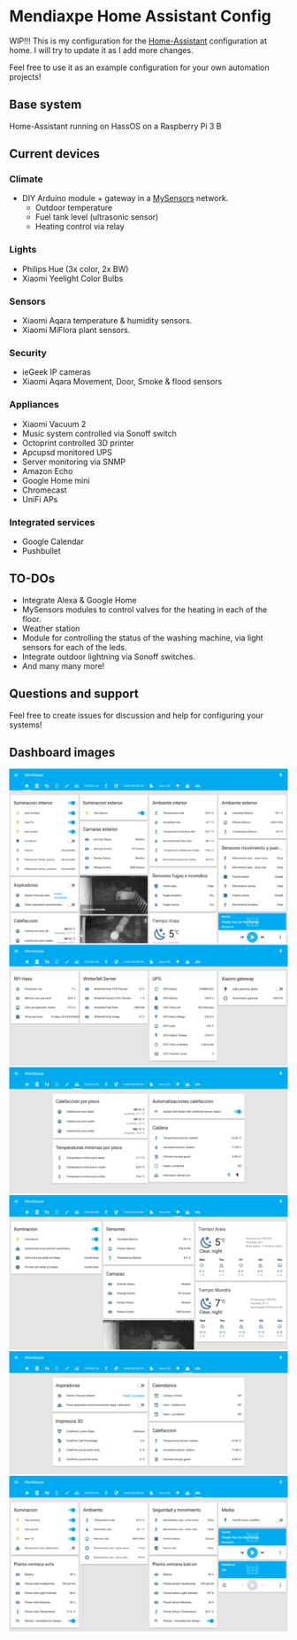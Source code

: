 # Mendiaxpe Home Assistant Config

WIP!!! This is my configuration for the [Home-Assistant](home-assistant.io) configuration at home. I will try to update it as I add more changes. 

Feel free to use it as an example configuration for your own automation projects!

## Base system
Home-Assistant running on HassOS on a Raspberry Pi 3 B

## Current devices
### Climate
- DIY Arduino module + gateway in a [MySensors](mysensors.org) network. 
    - Outdoor temperature
    - Fuel tank level (ultrasonic sensor)
    - Heating control via relay

### Lights
- Philips Hue (3x color, 2x BW)
- Xiaomi Yeelight Color Bulbs

### Sensors
- Xiaomi Aqara temperature & humidity sensors.
- Xiaomi MiFlora plant sensors.

### Security
- ieGeek IP cameras
- Xiaomi Aqara Movement, Door, Smoke & flood sensors

### Appliances
- Xiaomi Vacuum 2
- Music system controlled via Sonoff switch
- Octoprint controlled 3D printer
- Apcupsd monitored UPS
- Server monitoring via SNMP
- Amazon Echo
- Google Home mini
- Chromecast
- UniFi APs

### Integrated services
- Google Calendar
- Pushbullet

## TO-DOs
- Integrate Alexa & Google Home
- MySensors modules to control valves for the heating in each of the floor.
- Weather station
- Module for controlling the status of the washing machine, via light sensors for each of the leds.
- Integrate outdoor lightning via Sonoff switches.
- And many many more!

## Questions and support
Feel free to create issues for discussion and help for configuring your systems!

## Dashboard images
<img src='https://github.com/olaldiko/mendiaxpe_homeasistant_config/blob/master/hass1.png'/> 
<img src='https://github.com/olaldiko/mendiaxpe_homeasistant_config/blob/master/hass2.png'/> 
<img src='https://github.com/olaldiko/mendiaxpe_homeasistant_config/blob/master/hass3.png'/> 
<img src='https://github.com/olaldiko/mendiaxpe_homeasistant_config/blob/master/hass4.png'/> 
<img src='https://github.com/olaldiko/mendiaxpe_homeasistant_config/blob/master/hass5.png'/> 
<img src='https://github.com/olaldiko/mendiaxpe_homeasistant_config/blob/master/hass6.png'/> 